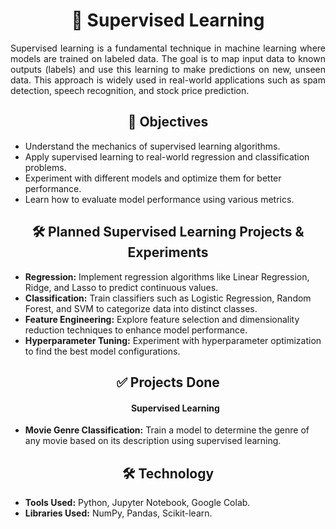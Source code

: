 <h1 align="center">🤖 Supervised Learning</h1>

<p align="justify">
Supervised learning is a fundamental technique in machine learning where models are trained on labeled data. The goal is to map input data to known outputs (labels) and use this learning to make predictions on new, unseen data. This approach is widely used in real-world applications such as spam detection, speech recognition, and stock price prediction.
</p>

<h2 align="center">🎯 Objectives</h2>
<ul>
    <li>Understand the mechanics of supervised learning algorithms.</li>
    <li>Apply supervised learning to real-world regression and classification problems.</li>
    <li>Experiment with different models and optimize them for better performance.</li>
    <li>Learn how to evaluate model performance using various metrics.</li>
</ul>

<h2 align="center">🛠️ Planned Supervised Learning Projects & Experiments</h2>
<ul>
    <li><b>Regression:</b> Implement regression algorithms like Linear Regression, Ridge, and Lasso to predict continuous values.</li>
    <li><b>Classification:</b> Train classifiers such as Logistic Regression, Random Forest, and SVM to categorize data into distinct classes.</li>
    <li><b>Feature Engineering:</b> Explore feature selection and dimensionality reduction techniques to enhance model performance.</li>
    <li><b>Hyperparameter Tuning:</b> Experiment with hyperparameter optimization to find the best model configurations.</li>
</ul>

<h2 align="center">✅ Projects Done</h2>
<ul>
    <h4 align="center">Supervised Learning</h4>
    <li><b>Movie Genre Classification:</b> Train a model to determine the genre of any movie based on its description using supervised learning.</li>
</ul>

<h2 align="center">🛠️ Technology</h2>
<ul>
    <li><b>Tools Used:</b> Python, Jupyter Notebook, Google Colab.</li>
    <li><b>Libraries Used:</b> NumPy, Pandas, Scikit-learn.</li>
</ul>
